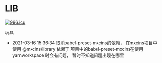 # LIB

[![996.icu](https://img.shields.io/badge/link-996.icu-red.svg)](https://996.icu)

玩具

* 2021-03-16 15:36:34 取消babel-preset-mxcins的依赖， 在mxcins项目中 使用 @mxcins/library 依赖于 项目中的babel-preset-mxcins在使用 yarnworkspace 时会有问题， 暂时不知道问题出现在哪里
